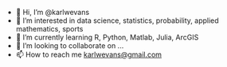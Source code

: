 - 👋 Hi, I’m @karlwevans
- 👀 I’m interested in data science, statistics, probability, applied mathematics, sports
- 🌱 I’m currently learning R, Python, Matlab, Julia, ArcGIS
- 💞️ I’m looking to collaborate on ...
- 📫 How to reach me karlwevans@gmail.com

<!---
karlwevans/karlwevans is a ✨ special ✨ repository because its `README.md` (this file) appears on your GitHub profile.
You can click the Preview link to take a look at your changes.
--->
